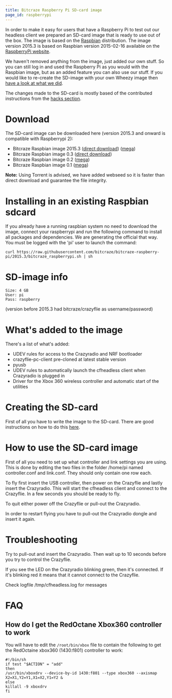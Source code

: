 ```yaml
---
title: Bitcraze Raspberry Pi SD-card image
page_id: raspberrypi 
---
```





In order to make it easy for users that have a Raspberry Pi to test out
our headless client we prepared an SD-card image that is ready to use
out of the box. The image is based on the
[Raspbian](http://www.raspbian.org/) distribution. The image version
2015.3 is based on Raspbian version 2015-02-16 available on the
[RaspberryPi website](http://www.raspberrypi.org/downloads/).

We haven\'t removed anything from the image, just added our own stuff.
So you can still log in and used the Raspberry Pi as you would with the
Raspbian image, but as an added feature you can also use our stuff. If
you would like to re-create the SD-image with your own Wheezy image then
[have a look at what we did](https://wiki.bitcraze.io/projects:crazyflie:pc_utils:raspberrypi).

The changes made to the SD-card is mostly based of the contributed
instructions from the [hacks section](https://wiki.bitcraze.io/misc:hacks:rasberrypi).

Download
========

The SD-card image can be downloaded here (version 2015.3 and onward is
compatible with Raspberrypi 2):

-   Bitcraze Raspbian image 2015.3
    ([direct download](http://files.bitcraze.se/dl/cfpi-2015.3.7z))
    ([mega](https://mega.co.nz/#!uQYSFIDJ!6PwIwxM315B99ejveo_6zlTVWk_oYkMOW0fKQLQ74A0))
-   Bitcraze Raspbian image 0.3
    ([direct download](http://files.bitcraze.se/dl/cfpi-0_3.7z))
-   Bitcraze Raspbian image 0.2
    ([mega](https://mega.co.nz/#!fVoTBIAQ!Akk80haC--oZjklJxCzCaS_nnlg8xVQhUcczPviaawA))
-   Bitcraze Raspbian image 0.1
    ([mega](https://mega.co.nz/#!HJpH2KDJ!bY-EdGtyxIRzOUu6xNVWnid_cco5wS-IQ6ELfc5Y1Q8))

**Note:** Using Torrent is advised, we have
added webseed so it is faster than direct download and guarantee the
file integrity.

Installing in an existing Raspbian sdcard
=========================================

If you already have a running raspbian system no need to download the
image, connect your raspberrypi and run the following command to install
all packages and dependencies. We are generating the official that way.
You must be logged with the \'pi\' user to launch the command:

    curl https://raw.githubusercontent.com/bitcraze/bitcraze-raspberry-pi/2015.3/bitcraze_raspberrypi.sh | sh

SD-image info
=============

    Size: 4 GB
    User: pi
    Pass: raspberry

(version before 2015.3 had bitcraze/crazyflie as username/password)

What\'s added to the image
==========================

There\'s a list of what\'s added:

-   UDEV rules for access to the Crazyradio and NRF bootloader
-   crazyflie-pc-client pre-cloned at latest stable version
-   pyusb
-   UDEV rules to automatically launch the cfheadless client when
    Crazyradio is plugged in
-   Driver for the Xbox 360 wireless controller and automatic start of
    the utilities

Creating the SD-card
====================

First of all you have to write the image to the SD-card. There are good
instructions on how to do this
[here](http://elinux.org/RPi_Easy_SD_Card_Setup#Create_your_own).

How to use the SD-card image
============================

First of all you need to set up what controller and link settings you
are using. This is done by editing the two files in the folder /home/pi
named controller.conf and link.conf. They should only contain one row
each.

To fly first insert the USB controller, then power on the Crazyflie and
lastly insert the Crazyradio. This will start the cfheadless client and
connect to the Crazyflie. In a few seconds you should be ready to fly.

To quit either power off the Crazyflie or pull-out the Crazyradio.

In order to restart flying you have to pull-out the Crazyradio dongle
and insert it again.

Troubleshooting
===============

Try to pull-out and insert the Crazyradio. Then wait up to 10 seconds
before you try to control the Crazyflie.

If you see the LED on the Crazyradio blinking green, then it\'s
connected. If it\'s blinking red it means that it cannot connect to the
Crazyflie.

Check logfile /tmp/cfheadless.log for messages

FAQ
===

How do I get the RedOctane Xbox360 controller to work
-----------------------------------------------------

You will have to edit the `/root/bin/xbox` file to contain the following
to get the RedOctaine xbox360 (1430:f801) controller to work:

    #!/bin/sh
    if test "$ACTION" = "add"
    then
    /usr/bin/xboxdrv --device-by-id 1430:f801 --type xbox360 --axismap X2=X1,Y2=Y1,X1=X2,Y1=Y2 &
    else
    killall -9 xboxdrv
    fi
